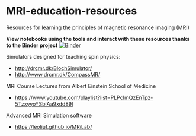 # MRI-education-resources
Resources for learning the principles of magnetic resonance imaging (MRI)

**View notebooks using the tools and interact with these resources thanks to the Binder project**
[![Binder](https://mybinder.org/badge_logo.svg)](https://mybinder.org/v2/gh/LarsonLab/MRI-education-resources/master?filepath=Notebooks)

Simulators designed for teaching spin physics:
* http://drcmr.dk/BlochSimulator/
* http://www.drcmr.dk/CompassMR/

MRI Course Lectures from Albert Einstein School of Medicine
* https://www.youtube.com/playlist?list=PLPcImQzEnTpz-5TzxyyoYSbiAa9xdd89l

Advanced MRI Simulation software
* https://leoliuf.github.io/MRiLab/
